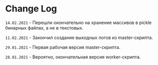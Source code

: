 # Change Log
`14.02.2021` - Перешли окончательно на хранение массивов в pickle бинарных файлах, а не в текстовых.

`11.02.2021` - Закончил создание выходных логов из master-скрипта.

`29.01.2021` - Первая рабочая версия master-скрипта.

`28.01.2021` - Вероятно, окончательная версия worker-скрипта.
